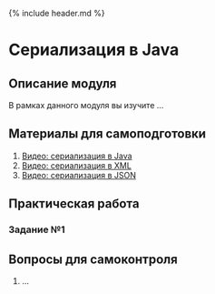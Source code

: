 {% include header.md %}

Сериализация в Java
====================

Описание модуля
---------------------
В рамках данного модуля вы изучите ... 

Материалы для самоподготовки
---------------------
1. [Видео: сериализация в Java](https://www.youtube.com/watch?v=PcwXTCWRGvY)
1. [Видео: сериализация в XML](https://www.youtube.com/watch?v=cy9Bxkhpb0o)
1. [Видео: сериализация в JSON](https://www.youtube.com/watch?v=z2o5Wi355Cc)

Практическая работа
---------------------

### Задание №1


Вопросы для самоконтроля
---------------------
1. ... 